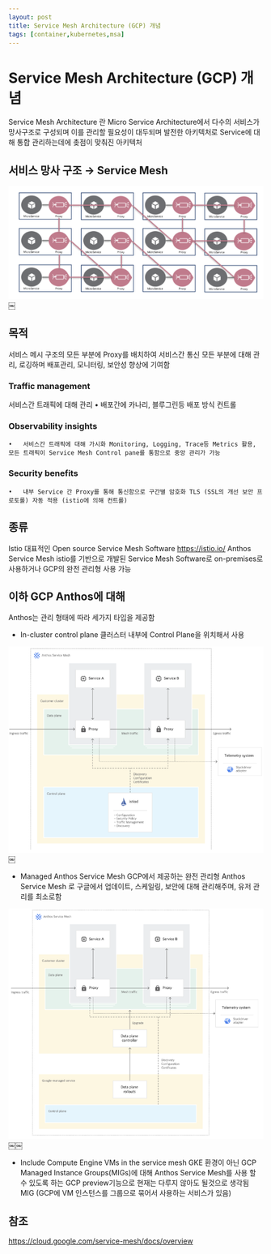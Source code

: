 ```yaml
---
layout: post
title: Service Mesh Architecture (GCP) 개념
tags: [container,kubernetes,msa]
---
```


# Service Mesh Architecture (GCP) 개념

Service Mesh Architecture 란
Micro Service Architecture에서 다수의 서비스가 망사구조로 구성되며 이를 관리할 필요성이 대두되며 발전한 아키텍처로 Service에 대해 통합 관리하는데에 촞점이 맞춰진 아키텍처

## 서비스 망사 구조 → Service Mesh

![](/assets/img/3FA0C899-E390-4422-890E-A20D3E31DDE7.png)￼

## 목적
서비스 메시 구조의 모든 부분에 Proxy를 배치하여 서비스간 통신 모든 부분에 대해 관리, 로깅하며 배포관리, 모니터링, 보안성 향상에 기여함
### Traffic management
서비스간 트래픽에 대해 관리
	•	배포간에 카나리, 블루그린등 배포 방식 컨트롤
### Observability insights
	•	서비스간 트래픽에 대해 가시화 Monitoring, Logging, Trace등 Metrics 활용, 모든 트래픽이 Service Mesh Control pane를 통함으로 중앙 관리가 가능
### Security benefits
	•	내부 Service 간 Proxy를 통해 통신함으로 구간별 암호화 TLS (SSL의 개선 보안 프로토롤) 자동 적용 (istio에 의해 컨트롤)

## 종류
Istio
대표적인 Open source Service Mesh Software
https://istio.io/
Anthos Service Mesh
istio를 기반으로 개발된 Service Mesh Software로 on-premises로 사용하거나 GCP의 완전 관리형 사용 가능

## 이하 GCP Anthos에 대해

Anthos는 관리 형태에 따라 세가지 타입을 제공함
- In-cluster control plane
클러스터 내부에 Control Plane을 위치해서 사용

![](/assets/img/C1D37322-D59C-47E1-A4DA-DFD2E651F467.png)￼

- Managed Anthos Service Mesh
GCP에서 제공하는 완전 관리형 Anthos Service Mesh 로 구글에서 업데이트, 스케일링, 보안에 대해 관리해주며, 유저 관리를 최소로함

![](/assets/img/51A641C3-1AF1-4BF8-945F-FBD5932C198C.png)￼￼

- Include Compute Engine VMs in the service mesh
GKE 환경이 아닌 GCP Managed Instance Groups(MIGs)에 대해 Anthos Service Mesh를 사용 할 수 있도록 하는 GCP preview기능으로 현재는 다루지 않아도 될것으로 생각됨
MIG (GCP에 VM 인스턴스를 그룹으로 묶어서 사용하는 서비스가 있음)

## 참조
https://cloud.google.com/service-mesh/docs/overview